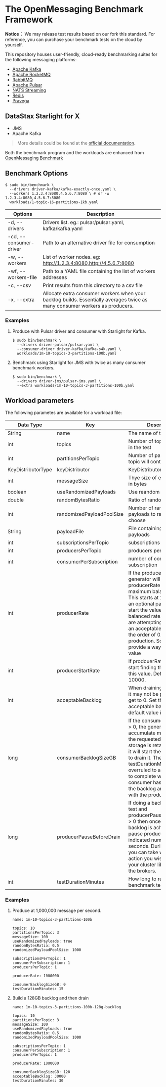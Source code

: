 # The OpenMessaging Benchmark Framework

**Notice：** We may release test results based on our fork this standard. For reference, you can purchase your benchmark tests on the cloud by yourself. 

This repository houses user-friendly, cloud-ready benchmarking suites for the following messaging platforms:

* [Apache Kafka](https://kafka.apache.org)
* [Apache RocketMQ](https://rocketmq.apache.org)
* [RabbitMQ](https://www.rabbitmq.com/)
* [Apache Pulsar](https://pulsar.apache.org)
* [NATS Streaming](https://nats.io/)
* [Redis](https://redis.com/)
* [Pravega](https://pravega.io/)

## DataStax Starlight for X

* JMS
* Apache Kafka

> More details could be found at the [official documentation](http://openmessaging.cloud/docs/benchmarks/).

Both the benchmark program and the workloads are enhanced from [OpenMessaging Benchmark](https://github.com/openmessaging/benchmark/)

## Benchmark Options

```
$ sudo bin/benchmark \
  --drivers driver-kafka/kafka-exactly-once.yaml \
  --workers 1.2.3.4:8080,4.5.6.7:8080 \ # or -w 1.2.3.4:8080,4.5.6.7:8080
  workloads/1-topic-16-partitions-1kb.yaml
```

|  Options  | Description |
| ---- | ---- |
|  -d, --drivers | Drivers list. eg.: pulsar/pulsar.yaml, kafka/kafka.yaml |
|  -cd, --consumer-driver | Path to an alternative driver file for consumption |
|  -w, --workers | List of worker nodes. eg: http://1.2.3.4:8080,http://4.5.6.7:8080 |
|  -wf, --workers-file | Path to a YAML file containing the list of workers addresses |
|  -c, --csv |  Print results from this directory to a csv file |
|  -x, --extra |  Allocate extra consumer workers when your backlog builds. Essentially averages twice as many consumer workers as producers. |

### Examples

1. Produce with Pulsar driver and consumer with Starlight for Kafka.

   ```
   $ sudo bin/benchmark \
     --drivers driver-pulsar/pulsar.yaml \
     --consumer-driver driver-kafka/kafka-s4k.yaml \
     workloads/1m-10-topics-3-partitions-100b.yaml
   ```

2. Benchmark using Starlight for JMS with twice as many consumer benchmark workers.

   ```
   $ sudo bin/benchmark \
     --drivers driver-jms/pulsar-jms.yaml \
     --extra workloads/1m-10-topics-3-partitions-100b.yaml 
   ```


## Workload parameters

The following parametes are available for a workload file:

| Data Type | Key | Description |
| ---- | ---- | ---- |
| String | name | The name of this workload |
| int | topics |  Number of topics to create in the test |
| int | partitionsPerTopic |  Number of partitions each topic will contain |
| KeyDistributorType | keyDistributor | KeyDistributorType.NO_KEY |
| int | messageSize | Thye size of each message in bytes |
| boolean | useRandomizedPayloads | Use reandom payloads |
| double | randomBytesRatio | Ratio of random payloads |
| int | randomizedPayloadPoolSize | Number of random payloads to randomly choose |
| String | payloadFile | File containing random payloads |
| int | subscriptionsPerTopic | subscriptions per topic |
| int | producersPerTopic | producers per topic |
| int | consumerPerSubscription | number of consumers per subscription |
| int | producerRate | If the producerRate = 0, the generator will slowly grow producerRate to find the maximum balanced rate.  This starts at 10000. Add an optional parameter to start the value closer to the balanced rate. The rates we are attempting may require an acceptable backlog on the order of 0.5 seconds of production. So, we also provide a way to set that value |
| int | producerStartRate | If prodcuerRate = 0 then start finding the rate using this value. Default is 10000. |
| int | acceptableBacklog | When draining the backlog it may not be possible to get to 0. Set the minim acceptable backlog. The default value is 10000. |
| long | consumerBacklogSizeGB | If the consumer backlog is > 0, the generator will accumulate messages until the requested amount of storage is retained and then it will start the consumers to drain it. The testDurationMinutes will be overruled to allow the test to complete when the consumer has drained all the backlog and it's on par with the producer |
| long | producerPauseBeforeDrain | If doing a backlog draining test and producerPauseBeforeDrain > 0 then once the desired backlog is achieved then pause production for the indicated number of seconds. During the pause you can take whatever action you wish to take on your cluster like restarting the brokers. |
|  int | testDurationMinutes | How long to run the benchmark test. |

### Examples

1. Produce at 1,000,000 message per second.

   ```
   name: 1m-10-topics-3-partitions-100b

   topics: 10
   partitionsPerTopic: 3
   messageSize: 100
   useRandomizedPayloads: true
   randomBytesRatio: 0.5
   randomizedPayloadPoolSize: 1000

   subscriptionsPerTopic: 1
   consumerPerSubscription: 1
   producersPerTopic: 1

   producerRate: 1000000

   consumerBacklogSizeGB: 0
   testDurationMinutes: 15
   ```

2. Build a 128GB backlog and then drain

   ```
   name: 1m-10-topics-3-partitions-100b-128g-backlog

   topics: 10
   partitionsPerTopic: 3
   messageSize: 100
   useRandomizedPayloads: true
   randomBytesRatio: 0.5
   randomizedPayloadPoolSize: 1000

   subscriptionsPerTopic: 1
   consumerPerSubscription: 1
   producersPerTopic: 1

   producerRate: 1000000

   consumerBacklogSizeGB: 128
   acceptableBacklog: 30000
   testDurationMinutes: 30
   ```
